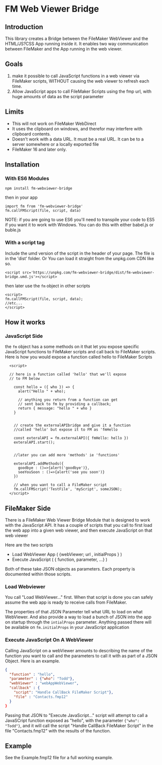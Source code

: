 # FM Web Viewer Bridge

## Introduction

This library creates a Bridge between the FileMaker WebViewer and the HTML/JS?CSS App running inside it. It enables two way communication between FileMaker and the App running in the web viewer.

## Goals

1.  make it possible to call JavaScript functions in a web viewer via FileMaker scripts, WITHOUT causing the web viewer to refresh each time.
1.  Allow JavaScript apps to call FileMaker Scripts using the fmp url, with huge amounts of data as the script parameter

## Limits

* This will not work on FileMaker WebDirect
* It uses the clipboard on windows, and therefor may interfere with clipboard contents.
* Doesn't work with a data URL. It must be a real URL. It can be to a server somewhere or a locally exported file
* FileMaker 16 and later only.

## Installation

### With ES6 Modules

```
npm install fm-webviewer-bridge
```

then in your app

```
import fm from 'fm-webviewer-bridge'
fm.callFMScript(file, script, data)
```

NOTE: if you are going to use ES6 you'll need to transpile your code to ES5 if you want it to work with Windows. You can do this with either babel.js or buble.js

### With a script tag

Include the umd version of the script in the header of your page. The file is in the 'dist' folder. Or You can load it straight from the unpkg.com CDN like so.

```
<script src='https://unpkg.com/fm-webviewer-bridge/dist/fm-webviewer-bridge.umd.js'></script>
```

then later use the `fm` object in other scripts

```
<script>
fm.callFMScript(file, script, data);
//etc...
</script>
```

## How it works

### JavaScript Side

the `fm` object has a some methods on it that let you expose specific JavaScript functions to FileMaker scripts and call back to FileMaker scripts. Here is how you would expose a function called hello to FileMaker Scripts

```
  <script>

  // here is a function called 'hello' that we'll expose
  // to FM below

    const hello = ({ who }) => {
      alert("Hello " + who);

      // anything you return from a function can get
      // sent back to fm by providing a callback;
      return { message: "hello " + who }
    }


    // create the externalAPIbridge and give it a function
    //called 'hello' but expose it to FM as 'fmHello

    const exteralAPI = fm.externalAPI({ fmHello: hello })
    exteralAPI.start();


    //later you can add more 'methods' ie 'functions'

    exteralAPI.addMethods({
      goodbye : ()=>{alert('goodbye')},
      seeYouSoon : ()=>{alert('see you soon')}
    })

    // when you want to call a FileMaker script
    fm.callFMScript('TestFile', 'myScript', someJSON);
  </script>
```

## FileMaker Side

There is a FileMaker Web Viewer Bridge Module that is designed to work with the JavaScript API. It has a couple of scripts that you call to first load the web app into a given web viewer, and then execute JavaScript on that web viewer

Here are the two scripts

* Load WebViewer App ( {webViewer; url , initialProps } )
* Execute JavaScript ( { function, parameter, ...} )

Both of these take JSON objects as parameters. Each property is documented within those scripts.

### Load Webviewer

You call "Load WebViewer..." first. When that script is done you can safely assume the web app is ready to receive calls from FileMaker.

The properties of that JSON Parameter tell what URL to load on what WebViewer. And also provide a way to load a bunch of JSON into the app on startup through the `intialProps` parameter. Anything passed there will be available on `fm.initialProps` in your JavaScript application

### Execute JavaScript On A WebViewer

Calling JavaScript on a webViewer amounts to describing the name of the function you want to call and the parameters to call it with as part of a JSON Object. Here is an example.

```json
{
  "function" : "hello",
  "parameter" : {"who": "Todd"},
  "webViewer" : "webAppWebViewer",
  "callback" : {
    "script": "Handle CallBack FileMaker Script"},
    "file" : "Contacts.fmp12"
  }
}
```

Passing that JSON to "Execute JavaScript..." script will attempt to call a JavaSCript function exposed as "hello", with the parameter `{"who": "Todd"}`, and it will call the script "Handle CallBack FileMaker Script" in the file "Contacts.fmp12" with the results of the function.

## Example

See the Example.fmp12 file for a full working example.
